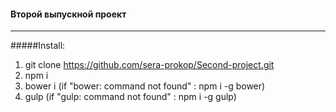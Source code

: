 #### Второй выпускной проект
---------
#####Install:
1. git clone https://github.com/sera-prokop/Second-project.git
2. npm i
3. bower i (if "bower: command not found" : npm i -g bower)
4. gulp (if "gulp: command not found" : npm i -g gulp)
